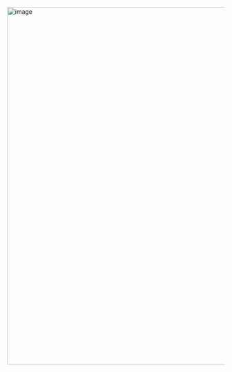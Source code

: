 <img width="829" alt="image" src="https://github.com/jose-aese/wizeline-entregable1/assets/45864492/5d3fa4e1-91c6-438a-9cba-cf597a2333e7">
